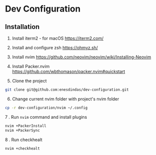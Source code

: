 # Dev Configuration

## Installation

1. Install iterm2 - for macOS
https://iterm2.com/

2. Install and configure zsh
https://ohmyz.sh/

3. Install nvim
https://github.com/neovim/neovim/wiki/Installing-Neovim

4. Install Packer.nvim
https://github.com/wbthomason/packer.nvim#quickstart

5. Clone the project

```bash
git clone git@github.com:enesdindas/dev-configuration.git
```

6. Change current nvim folder with project's nvim folder

```bash
cp -r dev-configuration/nvim ~/.config
```

7 . Run `nvim` command and install plugins

```bash
nvim +PackerInstall
nvim +PackerSync
```

8 . Run checkhealt

```bash
nvim +checkhealt
```
